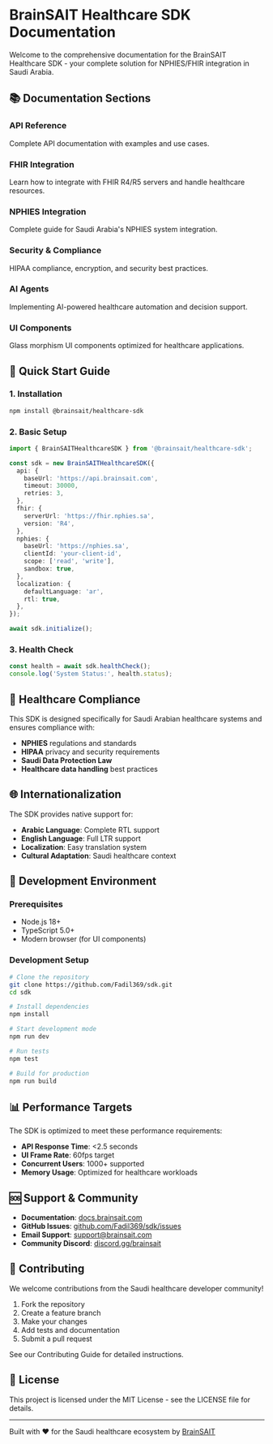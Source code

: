# BrainSAIT Healthcare SDK Documentation

Welcome to the comprehensive documentation for the BrainSAIT Healthcare SDK - your complete solution for NPHIES/FHIR integration in Saudi Arabia.

## 📚 Documentation Sections

### API Reference
Complete API documentation with examples and use cases.

### FHIR Integration
Learn how to integrate with FHIR R4/R5 servers and handle healthcare resources.

### NPHIES Integration
Complete guide for Saudi Arabia's NPHIES system integration.

### Security & Compliance
HIPAA compliance, encryption, and security best practices.

### AI Agents
Implementing AI-powered healthcare automation and decision support.

### UI Components
Glass morphism UI components optimized for healthcare applications.

## 🚀 Quick Start Guide

### 1. Installation

```bash
npm install @brainsait/healthcare-sdk
```

### 2. Basic Setup

```typescript
import { BrainSAITHealthcareSDK } from '@brainsait/healthcare-sdk';

const sdk = new BrainSAITHealthcareSDK({
  api: {
    baseUrl: 'https://api.brainsait.com',
    timeout: 30000,
    retries: 3,
  },
  fhir: {
    serverUrl: 'https://fhir.nphies.sa',
    version: 'R4',
  },
  nphies: {
    baseUrl: 'https://nphies.sa',
    clientId: 'your-client-id',
    scope: ['read', 'write'],
    sandbox: true,
  },
  localization: {
    defaultLanguage: 'ar',
    rtl: true,
  },
});

await sdk.initialize();
```

### 3. Health Check

```typescript
const health = await sdk.healthCheck();
console.log('System Status:', health.status);
```

## 🏥 Healthcare Compliance

This SDK is designed specifically for Saudi Arabian healthcare systems and ensures compliance with:

- **NPHIES** regulations and standards
- **HIPAA** privacy and security requirements
- **Saudi Data Protection Law**
- **Healthcare data handling** best practices

## 🌐 Internationalization

The SDK provides native support for:

- **Arabic Language**: Complete RTL support
- **English Language**: Full LTR support
- **Localization**: Easy translation system
- **Cultural Adaptation**: Saudi healthcare context

## 🔧 Development Environment

### Prerequisites

- Node.js 18+
- TypeScript 5.0+
- Modern browser (for UI components)

### Development Setup

```bash
# Clone the repository
git clone https://github.com/Fadil369/sdk.git
cd sdk

# Install dependencies
npm install

# Start development mode
npm run dev

# Run tests
npm test

# Build for production
npm run build
```

## 📊 Performance Targets

The SDK is optimized to meet these performance requirements:

- **API Response Time**: <2.5 seconds
- **UI Frame Rate**: 60fps target
- **Concurrent Users**: 1000+ supported
- **Memory Usage**: Optimized for healthcare workloads

## 🆘 Support & Community

- **Documentation**: [docs.brainsait.com](https://docs.brainsait.com)
- **GitHub Issues**: [github.com/Fadil369/sdk/issues](https://github.com/Fadil369/sdk/issues)
- **Email Support**: support@brainsait.com
- **Community Discord**: [discord.gg/brainsait](https://discord.gg/brainsait)

## 🤝 Contributing

We welcome contributions from the Saudi healthcare developer community!

1. Fork the repository
2. Create a feature branch
3. Make your changes
4. Add tests and documentation
5. Submit a pull request

See our Contributing Guide for detailed instructions.

## 📄 License

This project is licensed under the MIT License - see the LICENSE file for details.

---

Built with ❤️ for the Saudi healthcare ecosystem by [BrainSAIT](https://brainsait.com)